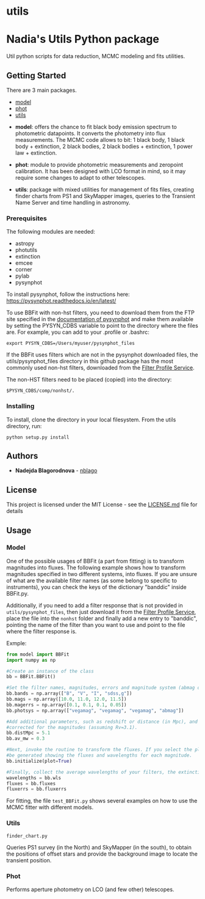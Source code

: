utils
=====

# Nadia's Utils Python package

Util python scripts for data reduction, MCMC modeling and fits utilities.

## Getting Started

There are 3 main packages.

- [model](#model)
- [phot](#phot)
- [utils](#utils-1)


* **model**: offers the chance to fit black body emission spectrum to photometric datapoints. It converts the photometry into flux measurements. The MCMC code allows to bit: 1 black body, 1 black body + extinction, 2 black bodies, 2 black bodies + extinction, 1 power law + extinction.

* **phot**: module to provide photometric measurements and zeropoint calibration. It has been designed with LCO format in mind, so it may require some changes to adapt to other telescopes.
* **utils**: package with mixed utilities for management of fits files, creating finder charts from PS1 and SkyMapper images, queries to the Transient Name Server and time handling in astronomy.

### Prerequisites

The following modules are needed:
* astropy
* photutils
* extinction
* emcee
* corner
* pylab
* pysynphot

To install pysynphot, follow the instructions here: https://pysynphot.readthedocs.io/en/latest/

To use BBFit with non-hst filters, you need to download them from the FTP site specified in the [documentation of pysynphot](https://pysynphot.readthedocs.io/en/latest/index.html#pysynphot-installation-setup) and make them available by setting the PYSYN_CDBS variable to point to the directory where the files are.
For example, you can add to your .profile or .bashrc:

```
export PYSYN_CDBS=/Users/myuser/pysynphot_files
```

If the BBFit uses filters which are not in the pysynphot downloaded files, the utils/pysynphot_files directory in this github package has the most commonly used non-hst filters, downloaded from the [Filter Profile Service](http://svo2.cab.inta-csic.es/svo/theory/fps/).

The non-HST filters need to be placed (copied) into the directory:

```
$PYSYN_CDBS/comp/nonhst/.
```


### Installing

To install, clone the directory in your local filesystem.
From the utils directory, run:

```
python setup.py install
```

## Authors

* **Nadejda Blagorodnova** -  [nblago](https://github.com/nblago)


## License

This project is licensed under the MIT License - see the [LICENSE.md](LICENSE.md) file for details


## Usage


### Model

One of the possible usages of BBFit (a part from fitting) is to transform magnitudes into fluxes.
The following example shows how to transform magnitudes specified in two different systems, into fluxes.
If you are unsure of what are the available filter names (as some belong to specific to instruments),
you can check the keys of the dictionary "banddic" inside BBFit.py.

Additionally, if you need to add a filter response that is not provided in `utils/pysynphot_files`,
then just download it from the [Filter Profile Service](http://svo2.cab.inta-csic.es/svo/theory/fps/), place the file into the `nonhst` folder and finally add a new entry to "banddic",
pointing the name of the filter than you want to use and point to the file where the filter response is.

Exmple:

```python
from model import BBFit
import numpy as np

#Create an instance of the class
bb = BBFit.BBFit()

#Set the filter names, magnitudes, errors and magnitude system (abmag or vegamag).
bb.bands = np.array(["B", "V", "I", "sdss,g"])
bb.mags = np.array([10.0, 11.0, 12.0, 11.5])
bb.magerrs = np.array([0.1, 0.1, 0.1, 0.05])
bb.photsys = np.array(["vegamag", "vegamag", "vegamag", "abmag"])

#Add additional parameters, such as redshift or distance (in Mpc), and the extinction to be 
#corrected for the magnitudes (assuming Rv=3.1).
bb.distMpc = 5.1
bb.av_mw = 0.3

#Next, invoke the routine to transform the fluxes. If you select the plotting, an SED will 
#be generated showing the fluxes and wavelengths for each magnitude.
bb.initialize(plot=True)

#Finally, collect the average wavelengths of your filters, the extinction corrected fluxes and errors from the class:
wavelengths = bb.wls
fluxes = bb.fluxes
fluxerrs = bb.fluxerrs
```

For fitting, the file `test_BBFit.py` shows several examples on how to use the MCMC fitter with different models.



### Utils

`finder_chart.py`

Queries PS1 survey (in the North) and SkyMapper (in the south), to obtain the positions of offset stars and provide the background image to locate the transient position.


### Phot

Performs aperture photometry on LCO (and few other) telescopes.
